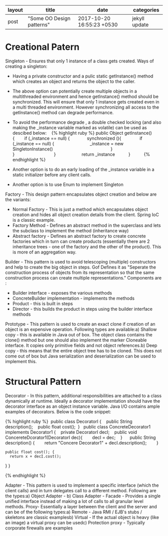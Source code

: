 |layout|title|date|categories|
|---|---|---|---|
|post|"Some OO Design patterns"|2017-10-20 16:55:23 +0530|jekyll update| 


# Creational Patern

Singleton - Ensures that only 1 instance of a class gets created. Ways of creating a singleton:
* Having a private constructor and a pulic static getInstance() method which creates an object and returns the object to the caller.
* The above option can potentially create multiple objects in a multithreaded environment and hence getInstance() method should be synchronized. 
This will ensure that only 1 instance gets created even in a multi threaded environment. 
However synchronizing all access to the getInstance() method can degrade performance.

* To avoid the performance degrade , a double checked locking (and also making the _instance variable marked as volatile) can be used as descibed
  below:
   
   {% highlight ruby %}
   public Object getInstance() {        
      if (_instance == null) {              
          synchronized (){               
              if (_instance == null) {                             
                    _instance = new SingletonInstance()                                               
                    }                                      
                 }                                
             }                     
             return _instance           
       }           
   {% endhighlight %}    
       
* Another option is to do an early loading of the _instance variable in a static initializer before any client calls.
* Another option is to use Enum to implement Singleton

Factory - This design pattern encapsulates object creation and below are the variants:
* Normal Factory - This is just a method which encapsulates object creation and hides all object creation details from the client. 
Spring IoC is a classic example.
* Factory Method - Defines an abstract method in the superclass and lets the subclass to implement the method (inheritance way)
* Abstract factory - Defines an abstract factory to create concrete factories which in turn can create products (essentially there are 2 inheritance trees - one of the factory and the other of the product). This is more of an aggregation way.

Builder - This pattern is used to avoid telescoping (multiple) constructors and help to create the big object in steps. Gof Defines it as "Seperate the construction process of objects
from its representation so that the same construction process can create multiple representations." Components are : 
* Builder interface - exposes the various methods 
* ConcreteBuilder implementation - implements the methods 
* Product - this is built in steps 
* Director - this builds the product in steps using the builder interface methods

Prototype - This pattern is used to create an exact clone if creation of an object is an expensive operation. Following types are available:a) Shallow copy - this is available in Java out of box.
The object class contains the clone() method but one should also implement the marker Cloneable interface. It copies only primitive fields and not object references.b) Deep copy - this means that the entire object tree has to be cloned. This does not come out of box but Java serialization and deserialization can be used to implement this.


# Structural Pattern

Decorator - In this pattern, additional responsibilities are attached to a class dynamically at runtime. Ideally a decorator implementation should have the decorator interface as an object instance variable. Java I/O contains ample examples of decorators. Below is the code snippet:

{% highlight ruby %}
 public class DecoratorI {    
    public String description();    
    public float cost(); 
  }
 
 public class ConcreteDecorator1 implements Decorator1 {    
      private DecoratorI decI;    
      public void ConcereteDcorator1(DecoratorI dec){        
          decI = dec;    
       }  
    public String description() {        
      return "Concere Decorator1" + decI.description();        
    }    
    
    public float cost(); {         
      return x + decI.cost();        
   } }

{% endhighlight %}

Adapter - This pattern is used to implement a specific interface (which the client calls) and in turn delegates call to a different method. Following are the types:a) Object Adapter - b) Class Adapter - 
Facade - Provides a single unified interface instead of making a lot of calls to all granular level methods.
Proxy- Essentially a layer between the client and the server and can be of the following types:a) Remote - Java RMI / EJB's stubs / skeletons are classic examplesb) Virtual - If the actual object is heavy (like an image) a virtual proxy can be usedc) Protection proxy - Typically corporate firewalls are examples

